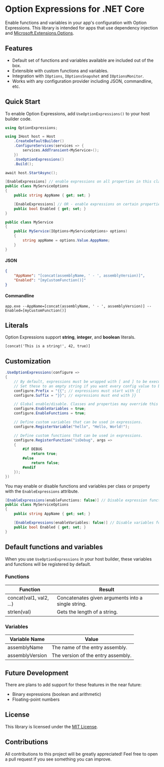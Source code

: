 # Option Expressions for .NET Core

Enable functions and variables in your app's configuration with Option Expressions. This library is intended for apps that use dependency injection and [Microsoft.Extensions.Options](https://docs.microsoft.com/en-us/dotnet/core/extensions/options).

## Features
* Default set of functions and variables available are included out of the box.
* Extensible with custom functions and variables.
* Integration with `IOptions`, `IOptionsSnapshot` and `IOptionsMonitor`.
* Works with any configuration provider including JSON, commandline, etc.

## Quick Start
To enable Option Expressions, add `UseOptionExpressions()` to your host builder code.
```csharp
using OptionExpressions;

using IHost host = Host
    .CreateDefaultBuilder()
    .ConfigureServices(services => {
        services.AddTransient<MyService>();
    })
    .UseOptionExpressions()
    .Build();

await host.StartAsync();
```
```csharp
[EnableExpressions] // enable expressions on all properties in this class
public class MyServiceOptions
{
    public string AppName { get; set; }

    [EnableExpressions] // OR - enable expressions on certain properties only
    public bool Enabled { get; set; }
}

public class MyService
{
    public MyService(IOptions<MyServiceOptions> options)
    {
        string appName = options.Value.ApppName;
    }
}
```

#### JSON
```json
{
    "AppName": "[concat(assemblyName, ' - ', assemblyVersion)]",
    "Enabled": "[myCustomFunction()]"
}
```

#### Commandline
`app.exe --AppName=[concat(assemblyName, ' - ', assemblyVersion)] --Enabled=[myCustomFunction()]`

## Literals
Option Expressions support **string**, **integer**, and **boolean** literals.
```
[concat('This is a string!', 42, true)]
```

## Customization
```csharp
.UseOptionExpressions(configure =>
{
    // By default, expressions must be wrapped with [ and ] to be executed at runtime.
    // Set these to an empty string if you want every config value to be evaluated.
    configure.Prefix = "{{"; // expressions must start with {{
    configure.Suffix = "}}"; // expressions must end with }}

    // Global enable/disable. Classes and properties may override this via the [EnableExpressions] attribute.
    configure.EnableVariables = true;
    configure.EnableFunctions = true;

    // Define custom variables that can be used in expressions.
    configure.RegisterVariable("hello", "Hello, World!");

    // Define custom functions that can be used in expressions.
    configure.RegisterFunction("isDebug", args =>
    {
        #if DEBUG
            return true;
        #else
            return false;
        #endif
    });
})
```

You may enable or disable functions and variables per class or property with the `EnableExpressions` attribute.
```csharp
[EnableExpressions(enableFunctions: false)] // Disable expression functions for this class
public class MyServiceOptions
{
    public string AppName { get; set; }

    [EnableExpressions(enableVariables: false)] // Disable variables for this property
    public bool Enabled { get; set; }
}
```

## Default functions and variables
When you use `UseOptionExpressions` in your host builder, these variables and functions will be registered by default.

### Functions
| Function | Result |
| -------- | ----------- |
| concat(val1, val2, ...) | Concatenates given arguments into a single string. |
| strlen(val) | Gets the length of a string. |

### Variables
| Variable Name | Value |
| ------------- | ----------- |
| assemblyName | The name of the entry assembly. |
| assemblyVersion | The version of the entry assembly. |

## Future Development
There are plans to add support for these features in the near future:
* Binary expressions (boolean and arithmetic)
* Floating-point numbers

## License
This library is licensed under the [MIT License](./LICENSE).

## Contributions
All contributions to this project will be greatly appreciated! Feel free to open a pull request if you see something you can improve.
